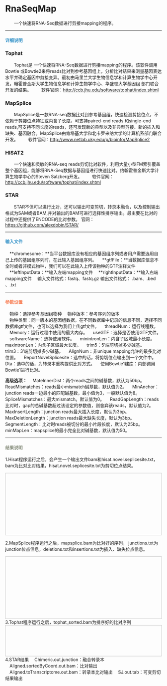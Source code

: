 # RnaSeqMap
 　　一个快速将RNA-Seq数据进行剪接mapping的程序。

***
#### **<span class="glyphicon glyphicon-tags" aria-hidden="true" style="color:#3090C7"></span></i><span style="color:#3090C7"> 详细说明**
### Tophat
　　Tophat是 一个快速将RNA-Seq数据进行剪接mapping的程序。该软件调用Bowtie 或Bowtie2来将reads比对到参考基因组上，分析比对结果来测量基因表达水平并确定基因中剪接变异。最初由马里兰大学生物信息学和计算生物学中心开发，翰霍普金斯大学生物信息学和计算生物学中心、华盛顿大学基因组    部门联合开发的结果。
　　软件官网：http://ccb.jhu.edu/software/tophat/index.shtml
### MapSplice
　　MapSplice是一款RNA-seq数据比对到参考基因组，快速检测剪接位点，不依赖于剪接位点特征或内含子长度。可支持paired-end reads 和single-end reads,可支持不同长度的reads，还可发现新的典型以及非典型剪接、新的插入和缺失、基因融合。MapSplice由肯塔基大学和北卡罗来纳大学的计算机系部门联合开发。
　　软件官网：http://www.netlab.uky.edu/p/bioinfo/MapSplice2
### HISAT2
　　一个快速和灵敏的RNA-seq reads剪切比对软件，利用大量小型FM索引覆盖整个基因组，能够将RNA-Seq数据与基因组进行快速比对。约翰霍普金斯大学计算生物学中心的Steven Salzberg开发。
　　软件官网：http://ccb.jhu.edu/software/tophat/index.shtml
### STAR
　　STAR不但可以进行比对，还可以输出可变剪切，转录本融合，以及控制输出格式为SAM或者BAM,并对输出的BAM可进行选择性排序输出。最主要在比对的过程中还提供了ENCODE的比对参数。
官网：https://github.com/alexdobin/STAR/

***
#### **<i class="fa fa-dot-circle-o" aria-hidden="true" style="color:#3090C7"></i><span style="color:#3090C7"> 输入文件**
　**chromesome：**当平台数据库没有相应的基因组序列或者用户需要选用自己上传的基因组序列时，在此输入基因组序列。
　**gtfFile：**当数据库信息不全时或者非模式物种，我们可以在此输入上传该物种的GTF注释文件
　**leftInputData：**输入左端mapping文件
　**rightInputData：**输入右端mapping文件
　输入文件格式：fastq、fastq.gz   输出文件格式： .bam、.bed 、.txt

***

#### **<i class="fa fa-cog" aria-hidden="true" style="color:#F88158"></i> <span style="color:#F88158">参数设置**
　<label id='species'>物种：</label>选择参考基因组物种
　<label id='speciesVersion'>物种版本：</label>参考序列的版本  
　<label id='dbType'>物种类型：</label>同一版本的基因组数据，在不同数据库中记录的信息不同，选择不同数据库gtf文件，也可以选择为我们上传gtf文件。
　<label id='threadNum'>threadNum：</label>运行线程数。
　<label id='memory'>Memory：</label>运行过程中使用的最大内存。
　<label id='useGTF'>useGTF：</label>选择是否使用GTF文件。
　<label id='software'>softwareName：</label>选择使用软件。
　<label id='minintronLen'>minintronLen：</label>内含子区域最小长度。
　<label id='maxintronLen'>maxintronLen：</label>内含子区域最大长度。
　<label id='trim'>trim5：</label>5’端剪切掉多少碱基。
　<label id='trim3'>trim3：</label>3’端剪切掉多少碱基。
　<label id='alignNum'>AlignNum：</label>非unique mapping允许的最多比对位置。
　<label id='reportNovelSplicesite'>ReportNovelSplicesite：</label>选中的话，将剪切位点输出到一个文件中。
　<label id='dta'>Dta：</label>选中的话，为转录本重构提供比对方式。
　<label id='useBowtie1'>使用Bowtie1建库：</label>内部调用Bowtie1进行比对。

**高级选项：**
　<label id='mateInnerDist'>MateInnerDist：</label>两个reads之间的碱基数，默认为50bp。
　<label id='ReadMismatches'>ReadMismatches：</label>reads最小mismatch碱基数，默认值为2。
　<label id='MinAnchor'>MinAnchor：</label>junction reads一边最小的匹配碱基数，最小值为3，一般默认值为8。
　<label id='SpliceMismatches'>SpliceMismatches：</label>最大mismatch。默认值为0。
　<label id='estimatedDepth'>ReadGapLength：</label>reads比对时，gap的总碱基数超过该设定的参数值，则舍弃该reads，默认值为2。
　<label id='maxInsertLength'>MaxInsertLength：</label>junction reads最大插入长度，默认为3bp。
　<label id='maxDeleLength'>MaxDeletionLength：</label>junction reads最大缺失长度，默认为3bp。
　<label id='segLength'>SegmentLength：</label>比对时reads被切分的最小片段长度，默认为25bp。
　<label id='minMapLen'>minMapLen：</label>mapsplice的最小完全比对碱基数，默认值为50。

***
#### **<i class="fa fa-file-text" aria-hidden="true" style="color:#848b79"></i><span style="color:#848b79"> 结果说明**

1.Hisat程序运行之后，会产生一个输出文件bam和hisat.novel.seplicesite.txt，bam为比对比对结果，hisat.novel.seplicesite.txt为剪切位点结果。
<div style="text-align:center">
<img data-src="1.png" width="600px" height="200px" ></img>
</div>

2.MapSplice程序运行之后，mapsplice.bam为比对好的序列， junctions.txt为junction位点信息，deletions.txt和insertions.txt为插入、缺失位点信息。

<div style="text-align:center">
<img data-src="2.png" width="600px" height="200px" ></img>
</div>
3.Tophat程序运行之后，tophat_sorted.bam为排序好的比对序列

<div style="text-align:center">
<img data-src="3.png" width="600px" height="100px" ></img>
</div>
4.STAR结果
　Chimeric.out.junction：融合转录本
　Aligned.sortedByCoord.out.bam：比对输出
　Aligned.toTranscriptome.out.bam：转录本比对输出
　SJ.out.tab：可变剪切结果输出

